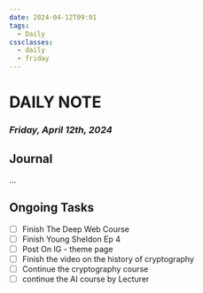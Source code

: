 ```yaml
---
date: 2024-04-12T09:01
tags:
  - Daily
cssclasses:
  - daily
  - friday
---
```

# DAILY NOTE
### *Friday, April 12th, 2024*

## Journal
...

## Ongoing Tasks
- [ ] Finish The Deep Web Course
- [ ] Finish Young Sheldon Ep 4
- [ ] Post On IG - theme page
- [ ] Finish the video on the history of cryptography
- [ ] Continue the cryptography course
- [ ] continue the AI course by Lecturer
